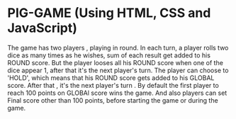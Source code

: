 # PIG-GAME (Using HTML, CSS and JavaScript)
The game has two players , playing in round. In each turn, a player rolls two dice as many times as he wishes, sum of each result get added to his ROUND score.
But the player looses all his ROUND score when one of the dice appear 1, after that it's the next player's turn. The player can choose to 'HOLD', which means that
his ROUND score gets added to his GLOBAL score. After that , it's the next player's turn . By default the first player to reach 100 points on GLOBAl score wins the game.
And also players can set Final score other than 100 points, before starting the game or during the game.
